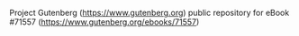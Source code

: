 Project Gutenberg (https://www.gutenberg.org) public repository
for eBook #71557 (https://www.gutenberg.org/ebooks/71557)
